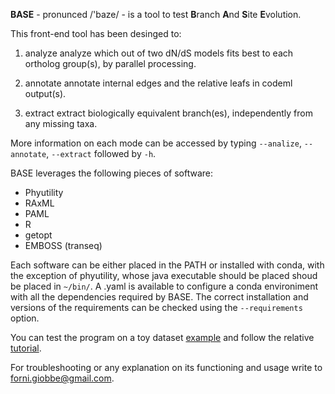 **BASE** - pronunced  /'baze/ - is a tool to test **B**ranch **A**nd **S**ite **E**volution.


This front-end tool has been desinged to: 

1.   analyze		analyze which out of two dN/dS models fits best to each ortholog group(s), by parallel processing.

2.   annotate		annotate internal edges and the relative leafs in codeml output(s).

3.   extract		extract biologically equivalent branch(es), independently from any missing taxa.


More information on each mode can be accessed by typing ```--analize```, ```--annotate```, ```--extract``` followed by ```-h```.


BASE leverages the following pieces of software:

* Phyutility
* RAxML
* PAML
* R
* getopt
* EMBOSS (transeq)


Each software can be either placed in the PATH or installed with conda, with the exception of phyutility, whose java executable should be placed shoud be placed in ```~/bin/```.
A .yaml is available to configure a conda environiment with all the dependencies required by BASE. The correct installation and versions of the requirements can be checked 
using the ```--requirements``` option.

You can test the program on a toy dataset [example](https://github.com/for-giobbe/BASE/tree/master/example) and follow the relative [tutorial]().

For troubleshooting or any explanation on its functioning and usage write to forni.giobbe@gmail.com.
